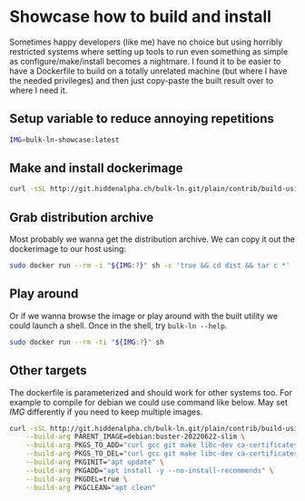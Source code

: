 
Showcase how to build and install
=================================

Sometimes happy developers (like me) have no choice but using horribly
restricted systems where setting up tools to run even something as simple as
configure/make/install becomes a nightmare. I found it to be easier to have a
Dockerfile to build on a totally unrelated machine (but where I have the needed
privileges) and then just copy-paste the built result over to where I need it.


## Setup variable to reduce annoying repetitions

```sh
IMG=bulk-ln-showcase:latest
```

## Make and install dockerimage

```sh
curl -sSL http://git.hiddenalpha.ch/bulk-ln.git/plain/contrib/build-using-docker/Dockerfile | sudo docker build . -f - -t "${IMG:?}"
```

## Grab distribution archive

Most probably we wanna get the distribution archive. We can copy it out the
dockerimage to our host using:

```sh
sudo docker run --rm -i "${IMG:?}" sh -c 'true && cd dist && tar c *' | tar x
```


## Play around

Or if we wanna browse the image or play around with the built utility we could
launch a shell. Once in the shell, try `bulk-ln --help`.

```sh
sudo docker run --rm -ti "${IMG:?}" sh
```


## Other targets

The dockerfile is parameterized and should work for other systems too. For
example to compile for debian we could use command like below. May set *IMG*
differently if you need to keep multiple images.

```sh
curl -sSL http://git.hiddenalpha.ch/bulk-ln.git/plain/contrib/build-using-docker/Dockerfile | sudo docker build . -f - -t "${IMG:?}" \
    --build-arg PARENT_IMAGE=debian:buster-20220622-slim \
    --build-arg PKGS_TO_ADD="curl gcc git make libc-dev ca-certificates tar" \
    --build-arg PKGS_TO_DEL="curl gcc git make libc-dev ca-certificates" \
    --build-arg PKGINIT="apt update" \
    --build-arg PKGADD="apt install -y --no-install-recommends" \
    --build-arg PKGDEL=true \
    --build-arg PKGCLEAN="apt clean"
```

